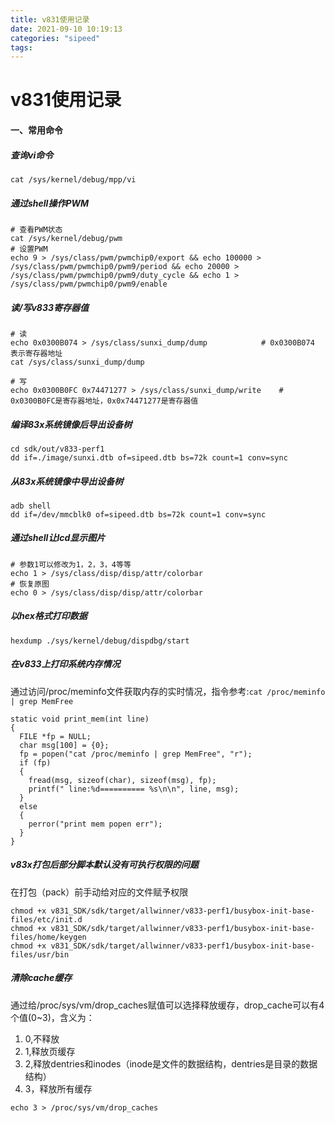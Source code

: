 ```yaml
---
title: v831使用记录
date: 2021-09-10 10:19:13
categories: "sipeed"
tags:
---
```

# v831使用记录

#### 一、常用命令

##### 查询vi命令

```
cat /sys/kernel/debug/mpp/vi
```

##### 通过shell操作PWM

```
# 查看PWM状态
cat /sys/kernel/debug/pwm
# 设置PWM
echo 9 > /sys/class/pwm/pwmchip0/export && echo 100000 > /sys/class/pwm/pwmchip0/pwm9/period && echo 20000 > /sys/class/pwm/pwmchip0/pwm9/duty_cycle && echo 1 > /sys/class/pwm/pwmchip0/pwm9/enable
```

##### 读/写v833寄存器值

```
# 读
echo 0x0300B074 > /sys/class/sunxi_dump/dump			# 0x0300B074 表示寄存器地址
cat /sys/class/sunxi_dump/dump

# 写
echo 0x0300B0FC 0x74471277 > /sys/class/sunxi_dump/write    # 0x0300B0FC是寄存器地址，0x0x74471277是寄存器值
```

##### 编译83x系统镜像后导出设备树

```
cd sdk/out/v833-perf1
dd if=./image/sunxi.dtb of=sipeed.dtb bs=72k count=1 conv=sync
```

##### 从83x系统镜像中导出设备树

```
adb shell
dd if=/dev/mmcblk0 of=sipeed.dtb bs=72k count=1 conv=sync
```

##### 通过shell让lcd显示图片

```
# 参数1可以修改为1，2，3，4等等
echo 1 > /sys/class/disp/disp/attr/colorbar
# 恢复原图
echo 0 > /sys/class/disp/disp/attr/colorbar
```

##### 以hex格式打印数据

```
hexdump ./sys/kernel/debug/dispdbg/start
```

##### 在v833上打印系统内存情况

通过访问/proc/meminfo文件获取内存的实时情况，指令参考:`cat /proc/meminfo | grep MemFree`

```
static void print_mem(int line)
{
  FILE *fp = NULL;
  char msg[100] = {0};
  fp = popen("cat /proc/meminfo | grep MemFree", "r");
  if (fp)
  {
    fread(msg, sizeof(char), sizeof(msg), fp);
    printf(" line:%d========== %s\n\n", line, msg);
  }
  else
  {
    perror("print mem popen err");
  }
}
```

##### v83x打包后部分脚本默认没有可执行权限的问题

在打包（pack）前手动给对应的文件赋予权限

```
chmod +x v831_SDK/sdk/target/allwinner/v833-perf1/busybox-init-base-files/etc/init.d
chmod +x v831_SDK/sdk/target/allwinner/v833-perf1/busybox-init-base-files/home/keygen
chmod +x v831_SDK/sdk/target/allwinner/v833-perf1/busybox-init-base-files/usr/bin
```

##### 清除cache缓存

通过给/proc/sys/vm/drop_caches赋值可以选择释放缓存，drop_cache可以有4个值(0~3)，含义为：
1. 0,不释放
2. 1,释放页缓存
3. 2,释放dentries和inodes（inode是文件的数据结构，dentries是目录的数据结构）
4. 3，释放所有缓存

```
echo 3 > /proc/sys/vm/drop_caches
```